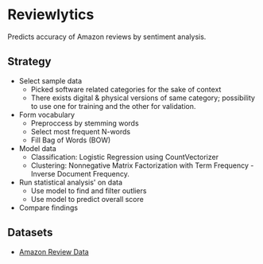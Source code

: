 # Reviewlytics
Predicts accuracy of Amazon reviews by sentiment analysis.

## Strategy
* Select sample data
	* Picked software related categories for the sake of context
	* There exists digital & physical versions of same category; possibility to use one for training and the other for validation.
* Form vocabulary
	* Preproccess by stemming words
	* Select most frequent N-words
	* Fill Bag of Words (BOW)
* Model data
	* Classification: Logistic Regression using CountVectorizer
	* Clustering: Nonnegative Matrix Factorization with Term Frequency - Inverse Document Frequency.
* Run statistical analysis' on data
	* Use model to find and filter outliers
	* Use model to predict overall score
* Compare findings

## Datasets

* [Amazon Review Data](https://s3.amazonaws.com/amazon-reviews-pds/readme.html) 

